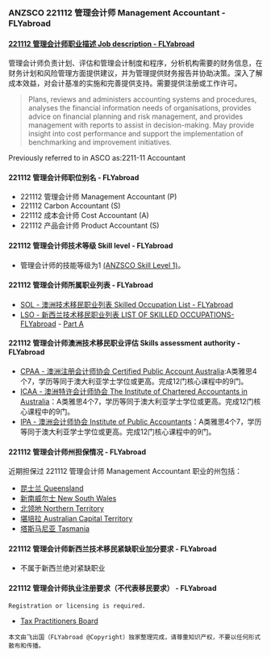 ### ANZSCO 221112 管理会计师 Management Accountant - FLYabroad ###

####  [221112 管理会计师职业描述 Job description - FLYabroad](http://www.flyabroadvisa.com/anzsco/2211.html#221112)

管理会计师负责计划、评估和管理会计制度和程序，分析机构需要的财务信息，在财务计划和风险管理方面提供建议，并为管理提供财务报告并协助决策。深入了解成本效益，对会计基准的实施和完善提供支持。需要提供注册或工作许可。

> Plans, reviews and administers accounting systems and procedures, analyses the financial information needs of organisations, provides advice on financial planning and risk management, and provides management with reports to assist in decision-making. May provide insight into cost performance and support the implementation of benchmarking and improvement initiatives.

Previously referred to in ASCO as:2211-11 Accountant

#### 221112 管理会计师职位别名 - FLYabroad
 
- 221112 管理会计师 Management Accountant (P)
- 221112	 Carbon Accountant (S)
- 221112	 成本会计师 Cost Accountant (A)
- 221112	 产品会计师 Product Accountant (S)

#### 221112 管理会计师技术等级 Skill level - FLYabroad

- 管理会计师的技能等级为1 [(ANZSCO Skill Level 1)](http://www.flyabroadvisa.com/anzsco/)。

#### 221112 管理会计师所属职业列表 - FLYabroad

- [SOL - 澳洲技术移民职业列表 Skilled Occupation List - FLYabroad](http://www.flyabroadvisa.com/sol/)
- [LSO - 新西兰技术移民职业列表 LIST OF SKILLED OCCUPATIONS-FLYabroad](http://nz.flyabroadvisa.com/lso/) - [Part A](parta)

#### 221112 管理会计师澳洲技术移民职业评估 Skills assessment authority - FLYabroad

- [CPAA -  澳洲注册会计师协会 Certified Public Account Australia](http://www.flyabroadvisa.com/ass/cpaa.html):A类雅思4个7，学历等同于澳大利亚学士学位或更高。完成12门核心课程中的9门。
- [ICAA - 澳洲特许会计师协会 The Institute of Chartered Accountants in Australia](http://www.flyabroadvisa.com/ass/icaa.html)：A类雅思4个7，学历等同于澳大利亚学士学位或更高。完成12门核心课程中的9门。
- [IPA - 澳洲会计师协会 Institute of Public Accountants](http://www.flyabroadvisa.com/ass/ipa.html)：A类雅思4个7，学历等同于澳大利亚学士学位或更高。完成12门核心课程中的9门。

####  221112 管理会计师州担保情况 - FLYabroad

近期担保过 221112 管理会计师 Management Accountant 职业的州包括：

- [昆士兰 Queensland](http://www.flyabroadvisa.com/zdb/qld.html)
- [新南威尔士 New South Wales](http://www.flyabroadvisa.com/zdb/nsw.html)
- [北领地 Northern Territory](http://www.flyabroadvisa.com/zdb/nt.html)
- [堪培拉 Australian Capital Territory](http://www.flyabroadvisa.com/zdb/act.html)
- [塔斯马尼亚 Tasmania](http://www.flyabroadvisa.com/zdb/tas.html)

####  221112 管理会计师新西兰技术移民紧缺职业加分要求 - FLYabroad

- 不属于新西兰绝对紧缺职业  

####  221112 管理会计师执业注册要求（不代表移民要求） - FLYabroad

    Registration or licensing is required.

- [Tax Practitioners Board](http://www.accc.gov.au/)

`本文由飞出国（FLYabroad @Copyright）独家整理完成，请尊重知识产权，不要以任何形式散布和传播。`